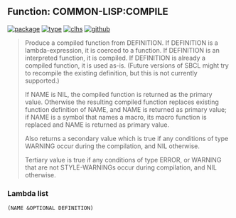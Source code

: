 ## Function: COMMON-LISP:COMPILE
[![package](https://img.shields.io/badge/Package-COMMON--LISP-5f9ea0.svg?style=social&colorA=999999)](../) [![type](https://img.shields.io/badge/Type-Function-5f9ea0.svg?style=social&colorA=999999)](../#function) [![clhs](https://img.shields.io/badge/CLHS-COMPILE-5f9ea0.svg?style=social&colorA=999999)](http://www.lispworks.com/documentation/HyperSpec/Body/f_cmp.htm) [![github](https://img.shields.io/badge/GitHub-View_the_source-5f9ea0.svg?style=social&colorA=999999&logo=github)](https://github.com/sbcl/sbcl/blob/master/src/compiler/target-main.lisp/) 

> Produce a compiled function from DEFINITION. If DEFINITION is a
> lambda-expression, it is coerced to a function. If DEFINITION is an
> interpreted function, it is compiled. If DEFINITION is already a compiled
> function, it is used as-is. (Future versions of SBCL might try to
> recompile the existing definition, but this is not currently supported.)
> 
> If NAME is NIL, the compiled function is returned as the primary value.
> Otherwise the resulting compiled function replaces existing function
> definition of NAME, and NAME is returned as primary value; if NAME is a symbol
> that names a macro, its macro function is replaced and NAME is returned as
> primary value.
> 
> Also returns a secondary value which is true if any conditions of type
> WARNING occur during the compilation, and NIL otherwise.
> 
> Tertiary value is true if any conditions of type ERROR, or WARNING that are
> not STYLE-WARNINGs occur during compilation, and NIL otherwise.

### Lambda list
```
(NAME &OPTIONAL DEFINITION)
```

